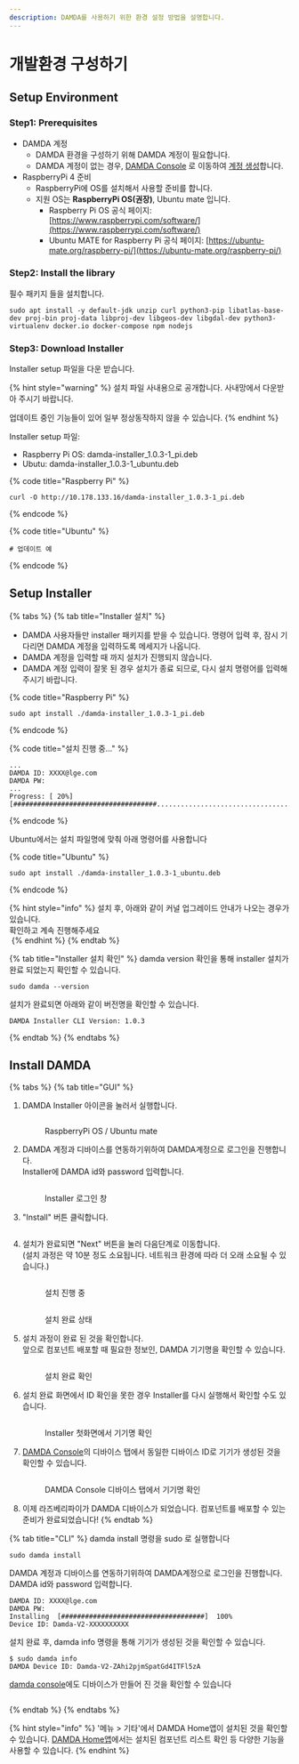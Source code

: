 ```yaml
---
description: DAMDA를 사용하기 위한 환경 설정 방법을 설명합니다.
---
```


# 개발환경 구성하기

## Setup Environment <a href="#setup-environment" id="setup-environment"></a>

### Step1: Prerequisites

* DAMDA 계정
  * DAMDA 환경을 구성하기 위해 DAMDA 계정이 필요합니다.&#x20;
  * DAMDA 계정이 없는 경우, [DAMDA Console](http://damda.lge.com/login?redirect=%2Fhome) 로 이동하여 [계정 생성](../fundamentals/damda-cloud/undefined/undefined.md)합니다.
* RaspberryPi 4 준비
  * RaspberryPi에 OS를 설치해서 사용할 준비를 합니다.&#x20;
  * 지원 OS는 **RaspberryPi OS(권장)**, Ubuntu mate 입니다.&#x20;
    * Raspberry Pi OS 공식 페이지: [https://www.raspberrypi.com/software/](https://www.raspberrypi.com/software/)
    * &#x20;Ubuntu MATE for Raspberry Pi 공식 페이지: [https://ubuntu-mate.org/raspberry-pi/](https://ubuntu-mate.org/raspberry-pi/)

### Step2: Install the library

필수 패키지 들을 설치합니다.

```shell
sudo apt install -y default-jdk unzip curl python3-pip libatlas-base-dev proj-bin proj-data libproj-dev libgeos-dev libgdal-dev python3-virtualenv docker.io docker-compose npm nodejs
```

### Step3: Download Installer

Installer setup 파일을 다운 받습니다.

{% hint style="warning" %}
설치 파일 사내용으로 공개합니다. 사내망에서 다운받아 주시기 바랍니다.&#x20;

업데이트 중인 기능들이 있어 일부 정상동작하지 않을 수 있습니다.
{% endhint %}

Installer setup 파일:&#x20;

* Raspberry Pi OS: damda-installer\_1.0.3-1\_pi.deb
* Ubutu: damda-installer\_1.0.3-1\_ubuntu.deb

{% code title="Raspberry Pi" %}
```shell
curl -O http://10.178.133.16/damda-installer_1.0.3-1_pi.deb
```
{% endcode %}

{% code title="Ubuntu" %}
```shell
# 업데이트 예
```
{% endcode %}

## Setup Installer

{% tabs %}
{% tab title="Installer 설치" %}
* DAMDA 사용자들만 installer 패키지를 받을 수 있습니다. 명령어 입력 후, 잠시 기다리면 DAMDA 계정을 입력하도록 메세지가 나옵니다.&#x20;
* DAMDA 계정을 입력할 때 까지 설치가 진행되지 않습니다.&#x20;
* DAMDA 계정 입력이 잘못 된 경우 설치가 종료 되므로, 다시 설치 명령어를 입력해주시기 바랍니다.

{% code title="Raspberry Pi" %}
```shell
sudo apt install ./damda-installer_1.0.3-1_pi.deb
```
{% endcode %}

{% code title="설치 진행 중..." %}
```shell
...
DAMDA ID: XXXX@lge.com
DAMDA PW:
...
Progress: [ 20%] [####################################................................................................................................................................................]
```
{% endcode %}



&#x20;Ubuntu에서는 설치 파일명에 맞춰 아래 명령어를 사용합니다

{% code title="Ubuntu" %}
```shell
sudo apt install ./damda-installer_1.0.3-1_ubuntu.deb
```
{% endcode %}



{% hint style="info" %}
설치 후, 아래와 같이 커널 업그레이드 안내가 나오는 경우가 있습니다.\
확인하고 계속 진행해주세요\
<img src="../.gitbook/assets/image (6) (3).png" alt="" data-size="original">
{% endhint %}
{% endtab %}

{% tab title="Installer 설치 확인" %}
damda version 확인을 통해 installer 설치가 완료 되었는지 확인할 수 있습니다.

```shell
sudo damda --version
```



설치가 완료되면 아래와 같이 버전명을 확인할 수 있습니다.

```
DAMDA Installer CLI Version: 1.0.3
```
{% endtab %}
{% endtabs %}

## Install DAMDA

{% tabs %}
{% tab title="GUI" %}
1.  DAMDA Installer 아이콘을 눌러서 실행합니다.&#x20;

    <figure><img src="../.gitbook/assets/menu_installer.png" alt=""><figcaption><p>RaspberryPi OS / Ubuntu mate</p></figcaption></figure>


2.  DAMDA 계정과 디바이스를 연동하기위하여 DAMDA계정으로 로그인을 진행합니다.\
    Installer에 DAMDA id와 password 입력합니다.&#x20;

    <figure><img src="../.gitbook/assets/image (17) (1).png" alt=""><figcaption><p>Installer 로그인 창</p></figcaption></figure>
3.  "Install" 버튼 클릭합니다.&#x20;

    <figure><img src="../.gitbook/assets/image (7) (4) (1).png" alt=""><figcaption></figcaption></figure>
4.  설치가 완료되면 "Next" 버튼을 눌러 다음단계로 이동합니다. \
    (설치 과정은 약 10분 정도 소요됩니다. 네트워크 환경에 따라 더 오래 소요될 수 있습니다.)

    <figure><img src="https://files.gitbook.com/v0/b/gitbook-x-prod.appspot.com/o/spaces%2Fl3Km0lGSEvAZ1z7FtNCb%2Fuploads%2FiVEw9LLe2TVUGYZgOPBq%2Fimage.png?alt=media&#x26;token=7bd85b06-c8f6-468d-a9fb-79c896a2a43b" alt=""><figcaption><p>설치 진행 중</p></figcaption></figure>

    <figure><img src="../.gitbook/assets/image (3) (3).png" alt=""><figcaption><p>설치 완료 상태</p></figcaption></figure>
5.  설치 과정이 완료 된 것을 확인합니다. \
    앞으로 컴포넌트 배포할 때 필요한 정보인, DAMDA 기기명을 확인할 수 있습니다.

    <figure><img src="../.gitbook/assets/image (37).png" alt=""><figcaption><p>설치 완료 확인</p></figcaption></figure>
6.  설치 완료 화면에서 ID 확인을 못한 경우 Installer를 다시 실행해서 확인할 수도 있습니다.

    <figure><img src="../.gitbook/assets/image (15).png" alt=""><figcaption><p>Installer 첫화면에서 기기명 확인</p></figcaption></figure>
7.  [DAMDA Console](http://damda.lge.com/)의 디바이스 탭에서 동일한 디바이스 ID로 기기가 생성된 것을 확인할 수 있습니다.

    <figure><img src="../.gitbook/assets/image (5) (1).png" alt=""><figcaption><p>DAMDA Console 디바이스 탭에서 기기명 확인</p></figcaption></figure>
8. 이제 라즈베리파이가 DAMDA 디바이스가 되었습니다. 컴포넌트를 배포할 수 있는 준비가 완료되었습니다!
{% endtab %}

{% tab title="CLI" %}
damda install 명령을 sudo 로 실행합니다

```shell
sudo damda install
```



DAMDA 계정과 디바이스를 연동하기위하여 DAMDA계정으로 로그인을 진행합니다.\
DAMDA id와 password 입력합니다.

```shell
DAMDA ID: XXXX@lge.com
DAMDA PW:
Installing  [####################################]  100%
Device ID: Damda-V2-XXXXXXXXXX
```



설치 완료 후, damda info 명령을 통해 기기가 생성된 것을 확인할 수 있습니다.

```shell
$ sudo damda info
DAMDA Device ID: Damda-V2-ZAhi2pjmSpatGd4ITFl5zA
```



[damda console](http://damda.lge.com/home)에도 디바이스가 만들어 진 것을 확인할 수 있습니다

<figure><img src="../.gitbook/assets/image (24).png" alt=""><figcaption></figcaption></figure>
{% endtab %}
{% endtabs %}

{% hint style="info" %}
'메뉴 > 기타'에서 DAMDA Home앱이 설치된 것을 확인할 수 있습니다. [DAMDA Home앱](../fundamentals/damda/damda-home.md)에서는 설치된 컴포넌트 리스트 확인 등 다양한 기능을 사용할 수 있습니다.&#x20;
{% endhint %}
